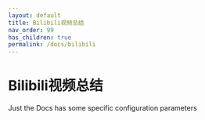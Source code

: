 ```yaml
---
layout: default
title: Bilibili视频总结
nav_order: 99
has_children: true
permalink: /docs/bilibili
---
```


# Bilibili视频总结

Just the Docs has some specific configuration parameters


